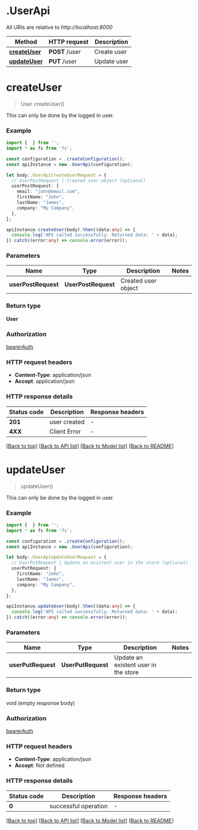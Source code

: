 # .UserApi

All URIs are relative to *http://localhost:8000*

Method | HTTP request | Description
------------- | ------------- | -------------
[**createUser**](UserApi.md#createUser) | **POST** /user | Create user
[**updateUser**](UserApi.md#updateUser) | **PUT** /user | Update user


# **createUser**
> User createUser()

This can only be done by the logged in user.

### Example


```typescript
import {  } from '';
import * as fs from 'fs';

const configuration = .createConfiguration();
const apiInstance = new .UserApi(configuration);

let body:.UserApiCreateUserRequest = {
  // UserPostRequest | Created user object (optional)
  userPostRequest: {
    email: "john@email.com",
    firstName: "John",
    lastName: "James",
    company: "My Company",
  },
};

apiInstance.createUser(body).then((data:any) => {
  console.log('API called successfully. Returned data: ' + data);
}).catch((error:any) => console.error(error));
```


### Parameters

Name | Type | Description  | Notes
------------- | ------------- | ------------- | -------------
 **userPostRequest** | **UserPostRequest**| Created user object |


### Return type

**User**

### Authorization

[bearerAuth](README.md#bearerAuth)

### HTTP request headers

 - **Content-Type**: application/json
 - **Accept**: application/json


### HTTP response details
| Status code | Description | Response headers |
|-------------|-------------|------------------|
**201** | user created |  -  |
**4XX** | Client Error |  -  |

[[Back to top]](#) [[Back to API list]](README.md#documentation-for-api-endpoints) [[Back to Model list]](README.md#documentation-for-models) [[Back to README]](README.md)

# **updateUser**
> updateUser()

This can only be done by the logged in user.

### Example


```typescript
import {  } from '';
import * as fs from 'fs';

const configuration = .createConfiguration();
const apiInstance = new .UserApi(configuration);

let body:.UserApiUpdateUserRequest = {
  // UserPutRequest | Update an existent user in the store (optional)
  userPutRequest: {
    firstName: "John",
    lastName: "James",
    company: "My Company",
  },
};

apiInstance.updateUser(body).then((data:any) => {
  console.log('API called successfully. Returned data: ' + data);
}).catch((error:any) => console.error(error));
```


### Parameters

Name | Type | Description  | Notes
------------- | ------------- | ------------- | -------------
 **userPutRequest** | **UserPutRequest**| Update an existent user in the store |


### Return type

void (empty response body)

### Authorization

[bearerAuth](README.md#bearerAuth)

### HTTP request headers

 - **Content-Type**: application/json
 - **Accept**: Not defined


### HTTP response details
| Status code | Description | Response headers |
|-------------|-------------|------------------|
**0** | successful operation |  -  |

[[Back to top]](#) [[Back to API list]](README.md#documentation-for-api-endpoints) [[Back to Model list]](README.md#documentation-for-models) [[Back to README]](README.md)


